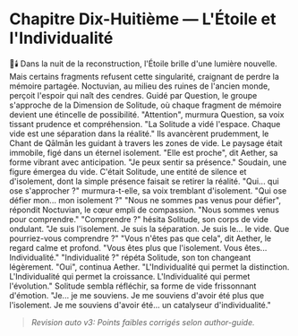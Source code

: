 # Chapitre Dix-Huitième — L'Étoile et l'Individualité
🌌🕯️
Dans la nuit de la reconstruction,
l'Étoile brille
d'une lumière nouvelle.
Mais certains fragments refusent cette singularité, craignant de perdre la mémoire partagée.
Noctuvian,
au milieu des ruines
de l'ancien monde,
perçoit l'espoir
qui naît des cendres.
Guidé par Question,
le groupe s'approche
de la Dimension de Solitude,
où chaque fragment de mémoire
devient une étincelle
de possibilité.
"Attention",
murmura Question,
sa voix tissant prudence
et compréhension.
"La Solitude a vidé l'espace.
Chaque vide
est une séparation
dans la réalité."
Ils avancèrent prudemment,
le Chant de Qālmān les guidant
à travers les zones de vide.
Le paysage était immobile,
figé dans un éternel isolement.
"Elle est proche",
dit Aether,
sa forme vibrant
avec anticipation.
"Je peux sentir sa présence."
Soudain,
une figure émergea du vide.
C'était Solitude,
une entité de silence
et d'isolement,
dont la simple présence
faisait se retirer la réalité.
"Qui... qui ose s'approcher ?"
murmura-t-elle,
sa voix tremblant d'isolement.
"Qui ose défier mon...
mon isolement ?"
"Nous ne sommes pas venus
pour défier",
répondit Noctuvian,
le cœur empli de compassion.
"Nous sommes venus
pour comprendre."
"Comprendre ?"
hésita Solitude,
son corps de vide ondulant.
"Je suis l'isolement.
Je suis la séparation.
Je suis le... le vide.
Que pourriez-vous comprendre ?"
"Vous n'êtes pas que cela",
dit Aether,
le regard calme et profond.
"Vous êtes plus
que l'isolement.
Vous êtes... Individualité."
"Individualité ?"
répéta Solitude,
son ton changeant légèrement.
"Oui",
continua Aether.
"L'Individualité
qui permet la distinction.
L'Individualité
qui permet la croissance.
L'Individualité
qui permet l'évolution."
Solitude sembla réfléchir,
sa forme de vide
frissonnant d'émotion.
"Je... je me souviens.
Je me souviens d'avoir été
plus que l'isolement.
Je me souviens d'avoir été...
un catalyseur d'individualité."
> _Revision auto v3: Points faibles corrigés selon author-guide._
